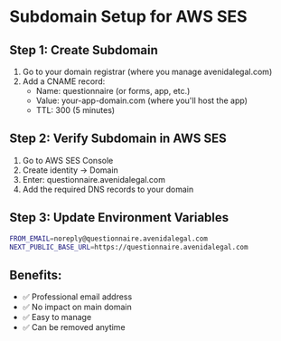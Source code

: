 # Subdomain Setup for AWS SES

## Step 1: Create Subdomain
1. Go to your domain registrar (where you manage avenidalegal.com)
2. Add a CNAME record:
   - Name: questionnaire (or forms, app, etc.)
   - Value: your-app-domain.com (where you'll host the app)
   - TTL: 300 (5 minutes)

## Step 2: Verify Subdomain in AWS SES
1. Go to AWS SES Console
2. Create identity → Domain
3. Enter: questionnaire.avenidalegal.com
4. Add the required DNS records to your domain

## Step 3: Update Environment Variables
```bash
FROM_EMAIL=noreply@questionnaire.avenidalegal.com
NEXT_PUBLIC_BASE_URL=https://questionnaire.avenidalegal.com
```

## Benefits:
- ✅ Professional email address
- ✅ No impact on main domain
- ✅ Easy to manage
- ✅ Can be removed anytime

